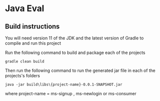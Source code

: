 # Java Eval



## Build instructions
You will need version 11 of the JDK and the latest version of Gradle to compile and run this project

Run the following command to build and package each of the projects
```
gradle clean build
```
Then run the following command to run the generated jar file in each of the projects's folders
```
java -jar build\libs\{project-name}-0.0.1-SNAPSHOT.jar
```
where project-name = ms-signup , ms-newlogin or ms-consumer